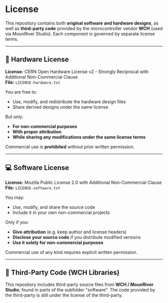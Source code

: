 # License

This repository contains both **original software and hardware designs**, as well as **third-party code** provided by the microcontroller vendor **WCH** (used via MounRiver Studio). Each component is governed by separate license terms.

---

## 🔧 Hardware License

**License:** CERN Open Hardware License v2 - Strongly Reciprocal with Additional Non-Commercial Clause  
**File:** `LICENSE-hardware.txt`

You are free to:
- Use, modify, and redistribute the hardware design files
- Share derived designs under the same license

But only:
- **For non-commercial purposes**
- **With proper attribution**
- **While sharing any modifications under the same license terms**

Commercial use is **prohibited** without prior written permission.

---

## 💻 Software License

**License:** Mozilla Public License 2.0 with Additional Non-Commercial Clause  
**File:** `LICENSE-software.txt`

You may:
- Use, modify, and share the source code
- Include it in your own non-commercial projects

Only if you:
- **Give attribution** (e.g. keep author and license headers)
- **Disclose your source code** if you distribute modified versions
- **Use it solely for non-commercial purposes**

Commercial use of any kind requires explicit written permission.

---

## 📁 Third-Party Code (WCH Libraries)

This repository includes third-party source files from **WCH / MounRiver Studio**, found in parts of the subfolder "software". The code provided by the third-party is still under the license of the third-party.